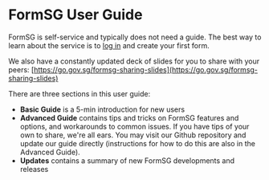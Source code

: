 # FormSG User Guide

FormSG is self-service and typically does not need a guide. The best way to learn about the service is to [log in](https://form.gov.sg/#!/signin) and create your first form. 

We also have a constantly updated deck of slides for you to share with your peers: [https://go.gov.sg/formsg-sharing-slides](https://go.gov.sg/formsg-sharing-slides)

There are three sections in this user guide:
- **Basic Guide** is a 5-min introduction for new users 
- **Advanced Guide** contains tips and tricks on FormSG features and options, and workarounds to common issues. If you have tips of your own to share, we're all ears. You may visit our Github repository and update our guide directly (instructions for how to do this are also in the Advanced Guide).
- **Updates** contains a summary of new FormSG developments and releases
